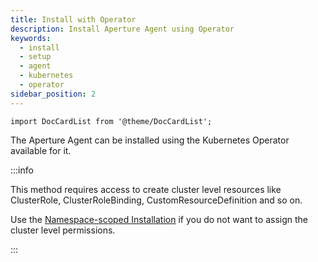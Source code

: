 ```yaml
---
title: Install with Operator
description: Install Aperture Agent using Operator
keywords:
  - install
  - setup
  - agent
  - kubernetes
  - operator
sidebar_position: 2
---
```


```mdx-code-block
import DocCardList from '@theme/DocCardList';
```

The Aperture Agent can be installed using the Kubernetes Operator available for
it.

:::info

This method requires access to create cluster level resources like ClusterRole,
ClusterRoleBinding, CustomResourceDefinition and so on.

Use the
[Namespace-scoped Installation](/get-started/installation/agent/kubernetes/namespace-scoped/namespace-scoped.md)
if you do not want to assign the cluster level permissions.

:::

<DocCardList />
